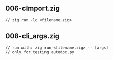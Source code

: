 ## 006-cImport.zig
```txt
// zig run -lc <filename.zig>
```

## 008-cli_args.zig
```txt
// run with: zig run <filename.zig> -- [args]
// only for testing autodoc.py
```

